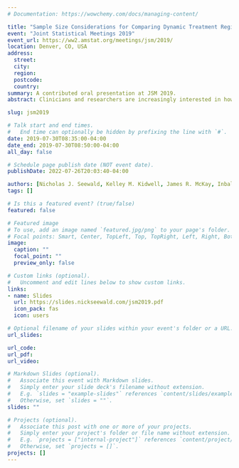 ```yaml
---
# Documentation: https://wowchemy.com/docs/managing-content/

title: "Sample Size Considerations for Comparing Dynamic Treatment Regimens in a SMART with a Longitudinal Outcome"
event: "Joint Statistical Meetings 2019"
event_url: https://ww2.amstat.org/meetings/jsm/2019/
location: Denver, CO, USA
address:
  street:
  city:
  region:
  postcode:
  country:
summary: A contributed oral presentation at JSM 2019.
abstract: Clinicians and researchers are increasingly interested in how best to individualize interventions. A dynamic treatment regimen (DTR) is a sequence of pre-specified decision rules which guide the delivery of a course of treatments that is tailored to the changing needs of the individual. The sequential multiple-assignment randomized trial (SMART) is a research tool that can be used to inform the construction of effective DTRs. We introduce sample size formulae for SMARTs in which the primary aim is to compare two embedded DTRs using a continuous repeated-measures outcome collected at three timepoints throughout the study. The method is based on a longitudinal analysis that accounts for unique features of a SMART, including modeling constraints and the over/under-representation of different sequences of treatment among participants. We also extend the method to choose both sample size and the number of measurement occasions in a SMART in order to maximize statistical power subject to a budget constraint. We illustrate the method using ENGAGE, a SMART aimed at developing a DTR for re-engaging patients with alcohol and/or cocaine use disorders who have dropped out of treatment. 

slug: jsm2019

# Talk start and end times.
#   End time can optionally be hidden by prefixing the line with `#`.
date: 2019-07-30T08:35:00-04:00
date_end: 2019-07-30T08:50:00-04:00
all_day: false

# Schedule page publish date (NOT event date).
publishDate: 2022-07-26T20:03:40-04:00

authors: [Nicholas J. Seewald, Kelley M. Kidwell, James R. McKay, Inbal Nahum-Shani, Tianshuang Wu, Daniel Almirall]
tags: []

# Is this a featured event? (true/false)
featured: false

# Featured image
# To use, add an image named `featured.jpg/png` to your page's folder. 
# Focal points: Smart, Center, TopLeft, Top, TopRight, Left, Right, BottomLeft, Bottom, BottomRight.
image:
  caption: ""
  focal_point: ""
  preview_only: false

# Custom links (optional).
#   Uncomment and edit lines below to show custom links.
links:
- name: Slides
  url: https://slides.nickseewald.com/jsm2019.pdf
  icon_pack: fas
  icon: users

# Optional filename of your slides within your event's folder or a URL.
url_slides:

url_code:
url_pdf:
url_video:

# Markdown Slides (optional).
#   Associate this event with Markdown slides.
#   Simply enter your slide deck's filename without extension.
#   E.g. `slides = "example-slides"` references `content/slides/example-slides.md`.
#   Otherwise, set `slides = ""`.
slides: ""

# Projects (optional).
#   Associate this post with one or more of your projects.
#   Simply enter your project's folder or file name without extension.
#   E.g. `projects = ["internal-project"]` references `content/project/deep-learning/index.md`.
#   Otherwise, set `projects = []`.
projects: []
---
```

